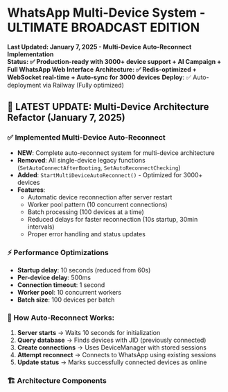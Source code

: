 # WhatsApp Multi-Device System - ULTIMATE BROADCAST EDITION
**Last Updated: January 7, 2025 - Multi-Device Auto-Reconnect Implementation**  
**Status: ✅ Production-ready with 3000+ device support + AI Campaign + Full WhatsApp Web Interface**
**Architecture: ✅ Redis-optimized + WebSocket real-time + Auto-sync for 3000 devices**
**Deploy**: ✅ Auto-deployment via Railway (Fully optimized)

## 🎯 LATEST UPDATE: Multi-Device Architecture Refactor (January 7, 2025)

### ✅ Implemented Multi-Device Auto-Reconnect
- **NEW**: Complete auto-reconnect system for multi-device architecture
- **Removed**: All single-device legacy functions (`SetAutoConnectAfterBooting`, `SetAutoReconnectChecking`)
- **Added**: `StartMultiDeviceAutoReconnect()` - Optimized for 3000+ devices
- **Features**:
  - Automatic device reconnection after server restart
  - Worker pool pattern (10 concurrent connections)
  - Batch processing (100 devices at a time)
  - Reduced delays for faster reconnection (10s startup, 30min intervals)
  - Proper error handling and status updates

### ⚡ Performance Optimizations
- **Startup delay**: 10 seconds (reduced from 60s)
- **Per-device delay**: 500ms
- **Connection timeout**: 1 second
- **Worker pool**: 10 concurrent workers
- **Batch size**: 100 devices per batch

### 🔧 How Auto-Reconnect Works:
1. **Server starts** → Waits 10 seconds for initialization
2. **Query database** → Finds devices with JID (previously connected)
3. **Create connections** → Uses DeviceManager with stored sessions
4. **Attempt reconnect** → Connects to WhatsApp using existing sessions
5. **Update status** → Marks successfully connected devices as online

### 🏗️ Architecture Components